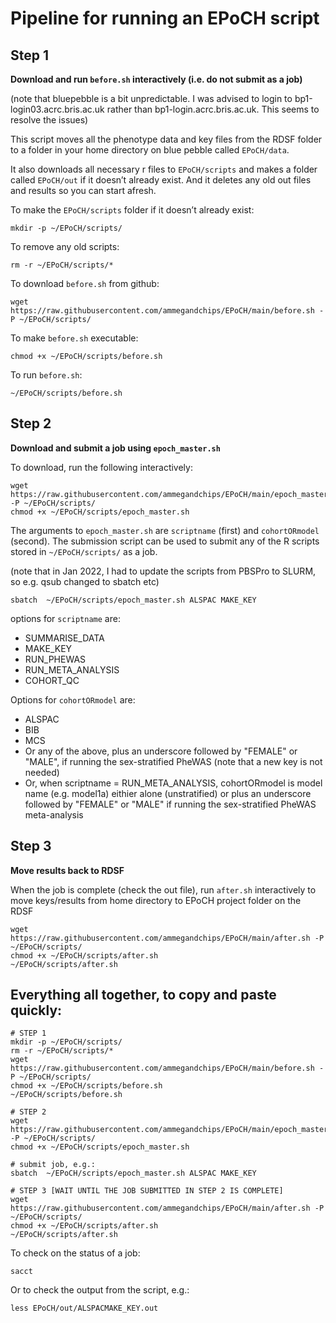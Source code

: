 # Pipeline for running an EPoCH script

## Step 1

**Download and run `before.sh` interactively (i.e. do not submit as a job)**

(note that bluepebble is a bit unpredictable. I was advised to login to bp1-login03.acrc.bris.ac.uk rather than bp1-login.acrc.bris.ac.uk. This seems to resolve the issues)

This script moves all the phenotype data and key files from the RDSF folder to a folder in your home directory on blue pebble called `EPoCH/data`.

It also downloads all necessary r files to `EPoCH/scripts` and makes a folder called `EPoCH/out` if it doesn’t already exist. And it deletes any old out files and results so you can start afresh.

To make the `EPoCH/scripts` folder if it doesn’t already exist:

```
mkdir -p ~/EPoCH/scripts/
```

To remove any old scripts:

```
rm -r ~/EPoCH/scripts/*
```

To download `before.sh` from github:

```
wget https://raw.githubusercontent.com/ammegandchips/EPoCH/main/before.sh -P ~/EPoCH/scripts/
```

To make `before.sh` executable:

```
chmod +x ~/EPoCH/scripts/before.sh
```

To run `before.sh`:

```
~/EPoCH/scripts/before.sh
```

## Step 2

**Download and submit a job using `epoch_master.sh`**

To download, run the following interactively:

```
wget https://raw.githubusercontent.com/ammegandchips/EPoCH/main/epoch_master.sh -P ~/EPoCH/scripts/
chmod +x ~/EPoCH/scripts/epoch_master.sh
```

The arguments to `epoch_master.sh` are `scriptname` (first) and `cohortORmodel` (second). The submission script can be used to submit any of the R scripts stored in `~/EPoCH/scripts/` as a job. 

(note that in Jan 2022, I had to update the scripts from PBSPro to SLURM, so e.g. qsub changed to sbatch etc)

```
sbatch  ~/EPoCH/scripts/epoch_master.sh ALSPAC MAKE_KEY
```

options for `scriptname` are:

  *   SUMMARISE_DATA
  *   MAKE_KEY
  *   RUN_PHEWAS
  *   RUN_META_ANALYSIS
  *   COHORT_QC

Options for `cohortORmodel` are:

  *   ALSPAC
  *   BIB
  *   MCS
  *   Or any of the above, plus an underscore followed by "FEMALE" or "MALE", if running the sex-stratified PheWAS (note that a new key is not needed)
  *   Or, when scriptname = RUN_META_ANALYSIS, cohortORmodel is model name (e.g. model1a) eithier alone (unstratified) or plus an underscore followed by "FEMALE" or "MALE" if running the sex-stratified PheWAS meta-analysis

## Step 3

**Move results back to RDSF**

When the job is complete (check the out file), run `after.sh` interactively to move keys/results from home directory to EPoCH project folder on the RDSF

```
wget https://raw.githubusercontent.com/ammegandchips/EPoCH/main/after.sh -P ~/EPoCH/scripts/
chmod +x ~/EPoCH/scripts/after.sh
~/EPoCH/scripts/after.sh
```

## Everything all together, to copy and paste quickly:

```
# STEP 1
mkdir -p ~/EPoCH/scripts/
rm -r ~/EPoCH/scripts/*
wget https://raw.githubusercontent.com/ammegandchips/EPoCH/main/before.sh -P ~/EPoCH/scripts/
chmod +x ~/EPoCH/scripts/before.sh
~/EPoCH/scripts/before.sh

# STEP 2
wget https://raw.githubusercontent.com/ammegandchips/EPoCH/main/epoch_master.sh -P ~/EPoCH/scripts/
chmod +x ~/EPoCH/scripts/epoch_master.sh

# submit job, e.g.:
sbatch  ~/EPoCH/scripts/epoch_master.sh ALSPAC MAKE_KEY

# STEP 3 [WAIT UNTIL THE JOB SUBMITTED IN STEP 2 IS COMPLETE]
wget https://raw.githubusercontent.com/ammegandchips/EPoCH/main/after.sh -P ~/EPoCH/scripts/
chmod +x ~/EPoCH/scripts/after.sh
~/EPoCH/scripts/after.sh
```

To check on the status of a job:
```
sacct
```
Or to check the output from the script, e.g.:
```
less EPoCH/out/ALSPACMAKE_KEY.out
```
